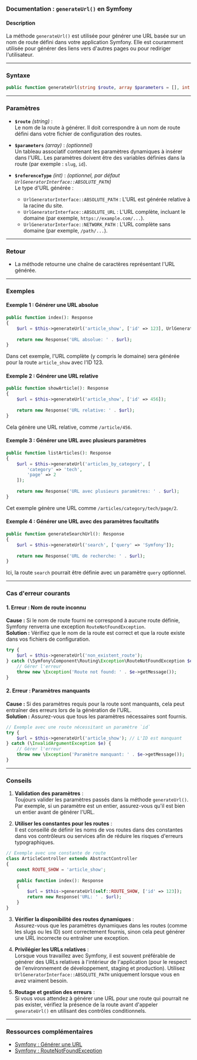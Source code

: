 
### Documentation : `generateUrl()` en Symfony

#### Description

La méthode `generateUrl()` est utilisée pour générer une URL basée sur un nom de route défini dans votre application Symfony. Elle est couramment utilisée pour générer des liens vers d'autres pages ou pour rediriger l'utilisateur.

---

### Syntaxe

```php
public function generateUrl(string $route, array $parameters = [], int $referenceType = UrlGeneratorInterface::ABSOLUTE_PATH): string
```

---

### Paramètres

- **`$route`** _(string)_ :  
    Le nom de la route à générer. Il doit correspondre à un nom de route défini dans votre fichier de configuration des routes.
    
- **`$parameters`** _(array)_ : _(optionnel)_  
    Un tableau associatif contenant les paramètres dynamiques à insérer dans l'URL. Les paramètres doivent être des variables définies dans la route (par exemple : `slug`, `id`).
    
- **`$referenceType`** _(int)_ : _(optionnel, par défaut `UrlGeneratorInterface::ABSOLUTE_PATH`)_  
    Le type d'URL générée :
    
    - `UrlGeneratorInterface::ABSOLUTE_PATH` : L'URL est générée relative à la racine du site.
    - `UrlGeneratorInterface::ABSOLUTE_URL` : L'URL complète, incluant le domaine (par exemple, `https://example.com/...`).
    - `UrlGeneratorInterface::NETWORK_PATH` : L'URL complète sans domaine (par exemple, `/path/...`).

---

### Retour

- La méthode retourne une chaîne de caractères représentant l'URL générée.

---

### Exemples

#### Exemple 1 : Générer une URL absolue

```php
public function index(): Response
{
    $url = $this->generateUrl('article_show', ['id' => 123], UrlGeneratorInterface::ABSOLUTE_URL);
    
    return new Response('URL absolue: ' . $url);
}
```

Dans cet exemple, l'URL complète (y compris le domaine) sera générée pour la route `article_show` avec l'ID 123.

#### Exemple 2 : Générer une URL relative

```php
public function showArticle(): Response
{
    $url = $this->generateUrl('article_show', ['id' => 456]);
    
    return new Response('URL relative: ' . $url);
}
```

Cela génère une URL relative, comme `/article/456`.

#### Exemple 3 : Générer une URL avec plusieurs paramètres

```php
public function listArticles(): Response
{
    $url = $this->generateUrl('articles_by_category', [
        'category' => 'tech',
        'page' => 2
    ]);
    
    return new Response('URL avec plusieurs paramètres: ' . $url);
}
```

Cet exemple génère une URL comme `/articles/category/tech/page/2`.

#### Exemple 4 : Générer une URL avec des paramètres facultatifs

```php
public function generateSearchUrl(): Response
{
    $url = $this->generateUrl('search', ['query' => 'Symfony']);
    
    return new Response('URL de recherche: ' . $url);
}
```

Ici, la route `search` pourrait être définie avec un paramètre `query` optionnel.

---

### Cas d'erreur courants

#### 1. **Erreur : Nom de route inconnu**

**Cause :** Si le nom de route fourni ne correspond à aucune route définie, Symfony renverra une exception `RouteNotFoundException`.  
**Solution :** Vérifiez que le nom de la route est correct et que la route existe dans vos fichiers de configuration.

```php
try {
    $url = $this->generateUrl('non_existent_route');
} catch (\Symfony\Component\Routing\Exception\RouteNotFoundException $e) {
    // Gérer l'erreur
    throw new \Exception('Route not found: ' . $e->getMessage());
}
```

#### 2. **Erreur : Paramètres manquants**

**Cause :** Si des paramètres requis pour la route sont manquants, cela peut entraîner des erreurs lors de la génération de l'URL.  
**Solution :** Assurez-vous que tous les paramètres nécessaires sont fournis.

```php
// Exemple avec une route nécessitant un paramètre `id`
try {
    $url = $this->generateUrl('article_show'); // L'ID est manquant
} catch (\InvalidArgumentException $e) {
    // Gérer l'erreur
    throw new \Exception('Paramètre manquant: ' . $e->getMessage());
}
```

---

### Conseils

1. **Validation des paramètres** :  
    Toujours valider les paramètres passés dans la méthode `generateUrl()`. Par exemple, si un paramètre est un entier, assurez-vous qu'il est bien un entier avant de générer l'URL.
    
2. **Utiliser les constantes pour les routes** :  
    Il est conseillé de définir les noms de vos routes dans des constantes dans vos contrôleurs ou services afin de réduire les risques d'erreurs typographiques.
    

```php
// Exemple avec une constante de route
class ArticleController extends AbstractController
{
    const ROUTE_SHOW = 'article_show';
    
    public function index(): Response
    {
        $url = $this->generateUrl(self::ROUTE_SHOW, ['id' => 123]);
        return new Response('URL: ' . $url);
    }
}
```

3. **Vérifier la disponibilité des routes dynamiques** :  
    Assurez-vous que les paramètres dynamiques dans les routes (comme les slugs ou les ID) sont correctement fournis, sinon cela peut générer une URL incorrecte ou entraîner une exception.
    
4. **Privilégier les URLs relatives** :  
    Lorsque vous travaillez avec Symfony, il est souvent préférable de générer des URLs relatives à l'intérieur de l'application (pour le respect de l'environnement de développement, staging et production). Utilisez `UrlGeneratorInterface::ABSOLUTE_PATH` uniquement lorsque vous en avez vraiment besoin.
    
5. **Routage et gestion des erreurs** :  
    Si vous vous attendez à générer une URL pour une route qui pourrait ne pas exister, vérifiez la présence de la route avant d'appeler `generateUrl()` en utilisant des contrôles conditionnels.
    

---

### Ressources complémentaires

- [Symfony : Générer une URL](https://symfony.com/doc/current/routing.html#generating-urls-from-routes)
- [Symfony : RouteNotFoundException](https://symfony.com/doc/current/routing.html#exceptions)